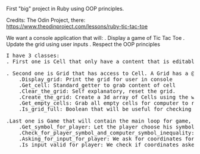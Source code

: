 First "big" project in Ruby using OOP principles.

Credits: The Odin Project, there: 
https://www.theodinproject.com/lessons/ruby-tic-tac-toe

We want a console application that will:
. Display a game of Tic Tac Toe
. Update the grid using user inputs
. Respect the OOP principles

<pre>
I have 3 classes:
. First one is Cell that only have a content that is editable.

. Second one is Grid that has access to Cell. A Grid has a @width and its methods are:
    .Display_grid: Print the grid for user in console
    .Get_cell: Standard_getter to grab content of cell
    .Clear_the_grid: Self explanatory, reset the grid.
    .Create_the_grid: Create a 3d array of Cells using the width in parameter
    .Get_empty_cells: Grab all empty cells for computer to randomize choice next
    .Is_grid_full: Boolean that will be useful for checking the end of the game

.Last one is Game that will contain the main loop for game, currently in progress but a Game has a @grid and existing methods are:
    .Get_symbol_for_player: Let the player choose his symbol for the game, strip it if too long
    .Check_for_player_symbol_and_computer_symbol_inequality: Self explanatory, if by bad luck the symbols are the same we change computer one.
    .Asking_for_input_for_player: We ask for coordinates for cell that will be modified
    .Is_input_valid_for_player: We check if coordinates asked are not sh**
</pre>
